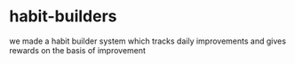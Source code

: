 # habit-builders
we made a habit builder system which tracks daily improvements and gives rewards on the basis of improvement
